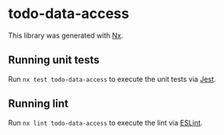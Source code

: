 # todo-data-access

This library was generated with [Nx](https://nx.dev).

## Running unit tests

Run `nx test todo-data-access` to execute the unit tests via [Jest](https://jestjs.io).

## Running lint

Run `nx lint todo-data-access` to execute the lint via [ESLint](https://eslint.org/).
